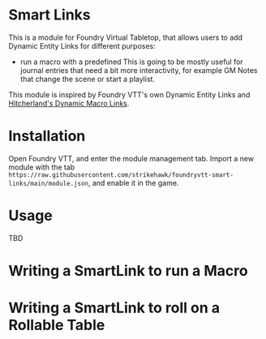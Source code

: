 # Smart Links

This is a module for Foundry Virtual Tabletop, that allows users to add Dynamic Entity Links for different purposes:

- run a macro with a predefined
  This is going to be mostly useful for journal entries that need a bit more interactivity, for example GM Notes that change the scene or start a playlist.

This module is inspired by Foundry VTT's own Dynamic Entity Links and [Hitcherland's Dynamic Macro Links](https://github.com/hitcherland/foundryvtt-dynamic-macro-links).

# Installation

Open Foundry VTT, and enter the module management tab. Import a new module with the tab `https://raw.githubusercontent.com/strikehawk/foundryvtt-smart-links/main/module.json`, and enable it in the game.

# Usage

TBD

# Writing a SmartLink to run a Macro

# Writing a SmartLink to roll on a Rollable Table
